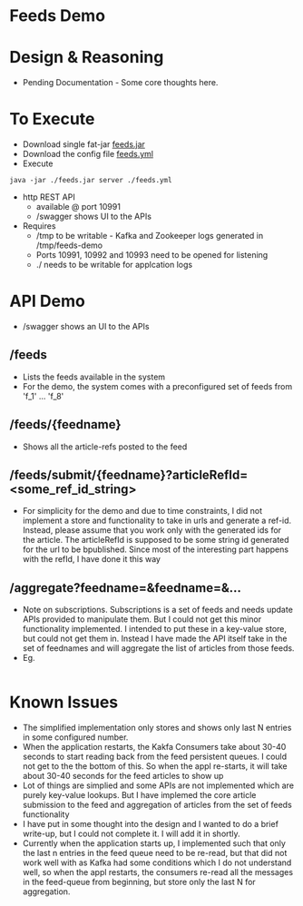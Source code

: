 # Feeds Demo

# Design & Reasoning
* Pending Documentation - Some core thoughts here.

# To Execute
* Download single fat-jar [feeds.jar](https://www.dropbox.com/s/8ziwcqxl8n94mcg/feeds-logback.xml)
* Download the config file [feeds.yml](https://www.dropbox.com/s/x833knqpojkmunj/feeds.yml)
* Execute 
```
java -jar ./feeds.jar server ./feeds.yml
```
* http REST API 
	* available @ port 10991
	* /swagger shows UI to the APIs
* Requires
	* /tmp to be writable - Kafka and Zookeeper logs generated in /tmp/feeds-demo
	* Ports 10991, 10992 and 10993 need to be opened for listening
	* ./ needs to be writable for applcation logs 

# API Demo
* /swagger shows an UI to the APIs

## /feeds
* Lists the feeds available in the system
* For the demo, the system comes with a preconfigured set of feeds from 'f_1' ... 'f_8'

## /feeds/{feedname}
* Shows all the article-refs posted to the feed

## /feeds/submit/{feedname}?articleRefId=<some_ref_id_string>
* For simplicity for the demo and due to time constraints, I did not implement a store and functionality to take in urls and generate a ref-id. Instead, please assume that you work only with the generated ids for the article. The articleRefId is supposed to be some string id generated for the url to be bpublished. Since most of the interesting part happens with the refId, I have done it this way

## /aggregate?feedname=<x>&feedname=<y>&...
* Note on subscriptions. Subscriptions is a set of feeds and needs update APIs provided to manipulate them. But I could not get this minor functionality implemented. I intended to put these in a key-value store, but could not get them in. Instead I have made the API itself take in the set of feednames and will aggregate the list of articles from those feeds.
* Eg.
```http://localhost:10991/aggregate?feename=f_1&feedname=f_5&feedname=f_6&numEntries=10
```

# Known Issues
* The simplified implementation only stores and shows only last N entries in some configured number.
* When the application restarts, the Kakfa Consumers take about 30-40 seconds to start reading back from the feed persistent queues. I could not get to the the bottom of this. So when the appl re-starts, it will take about 30-40 seconds for the feed articles to show up
* Lot of things are simplied and some APIs are not implemented which are purely key-value lookups. But I have implemed the core article submission to the feed and aggregation of articles from the set of feeds functionality
* I have put in some thought into the design and I wanted to do a brief write-up, but I could not complete it. I will add it in shortly.
* Currently when the application starts up, I implemented such that only the last n entries in the feed queue need to be re-read, but that did not work well with as Kafka had some conditions which I do not understand well, so when the appl restarts, the consumers re-read all the messages in the feed-queue from beginning, but store only the last N for aggregation.